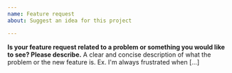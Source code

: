 ```yaml
---
name: Feature request
about: Suggest an idea for this project

---
```


**Is your feature request related to a problem or something you would like to see? Please describe.**
A clear and concise description of what the problem or the new feature is. Ex. I'm always frustrated when [...]
